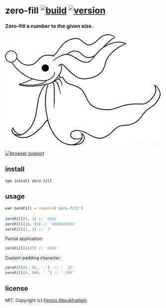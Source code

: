 # zero-fill [![build](https://img.shields.io/travis/feross/zero-fill.svg)](https://travis-ci.org/feross/zero-fill) [![version](https://img.shields.io/npm/v/zero-fill.svg)](https://npmjs.org/package/zero-fill)

### Zero-fill a number to the given size.

![zero](https://raw.githubusercontent.com/feross/zero-fill/master/img.png)

[![browser support](https://ci.testling.com/feross/zero-fill.png)](https://ci.testling.com/feross/zero-fill)

## install

```
npm install zero-fill
```

## usage

```js
var zeroFill = require('zero-fill')

zeroFill(4, 1) // '0001'
zeroFill(10, 55) // '0000000055'
zeroFill(1, 1) // '1'
```

Partial application:

```js
zeroFill(4)(1) // '0001'
```

Custom padding character:

```js
zeroFill(4, 55, ' ')  // '  55'
zeroFill(4, 500, ' ') // ' 500'
```

## license

MIT. Copyright (c) [Feross Aboukhadijeh](http://feross.org).
